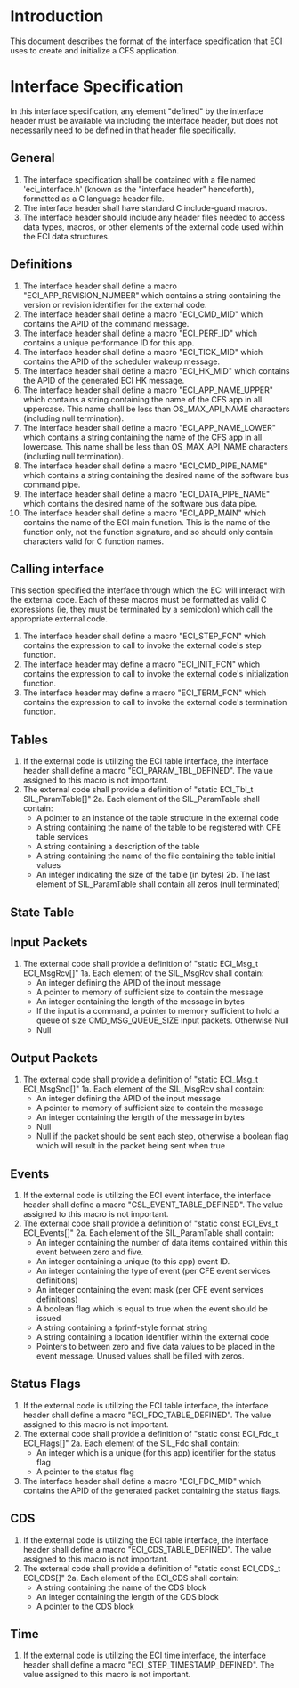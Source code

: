 
# Introduction
This document describes the format of the interface specification that ECI uses to create and initialize a CFS application. 

# Interface Specification
In this interface specification, any element "defined" by the interface header must be available via including the interface header, but does not necessarily need to be defined in that header file specifically. 

## General
1. The interface specification shall be contained with a file named 'eci_interface.h' (known as the "interface header" henceforth), formatted as a C language header file.
2. The interface header shall have standard C include-guard macros.
3. The interface header should include any header files needed to access data types, macros, or other elements of the external code used within the ECI data structures.

## Definitions
1. The interface header shall define a macro "ECI_APP_REVISION_NUMBER" which contains a string containing the version or revision identifier for the external code.
3. The interface header shall define a macro "ECI_CMD_MID" which contains the APID of the command message.
4. The interface header shall define a macro "ECI_PERF_ID" which contains a unique performance ID for this app.
5. The interface header shall define a macro "ECI_TICK_MID" which contains the APID of the scheduler wakeup message.
7. The interface header shall define a macro "ECI_HK_MID" which contains the APID of the generated ECI HK message.
8. The interface header shall define a macro "ECI_APP_NAME_UPPER" which contains a string containing the name of the CFS app in all uppercase. This name shall be less than OS_MAX_API_NAME characters (including null termination).
9. The interface header shall define a macro "ECI_APP_NAME_LOWER" which contains a string containing the name of the CFS app in all lowercase. This name shall be less than OS_MAX_API_NAME characters (including null termination).
10. The interface header shall define a macro "ECI_CMD_PIPE_NAME" which contains a string containing the desired name of the software bus command pipe.
11. The interface header shall define a macro "ECI_DATA_PIPE_NAME" which contains the desired name of the software bus data pipe.
12. The interface header shall define a macro "ECI_APP_MAIN" which contains the name of the ECI main function. This is the name of the function only, not the function signature, and so should only contain characters valid for C function names.

## Calling interface
This section specified the interface through which the ECI will interact with the external code. Each of these macros must be formatted as valid C expressions (ie, they must be terminated by a semicolon) which call the appropriate external code.

1. The interface header shall define a macro "ECI_STEP_FCN" which contains the expression to call to invoke the external code's step function. 
2. The interface header may define a macro "ECI_INIT_FCN" which contains the expression to call to invoke the external code's initialization function. 
3. The interface header may define a macro "ECI_TERM_FCN" which contains the expression to call to invoke the external code's termination function. 

## Tables
1. If the external code is utilizing the ECI table interface, the interface header shall define a macro "ECI_PARAM_TBL_DEFINED". The value assigned to this macro is not important.
2. The external code shall provide a definition of "static ECI_Tbl_t SIL_ParamTable[]" 
2a. Each element of the SIL_ParamTable shall contain:
    - A pointer to an instance of the table structure in the external code
    - A string containing the name of the table to be registered with CFE table services
    - A string containing a description of the table 
    - A string containing the name of the file containing the table initial values
    - An integer indicating the size of the table (in bytes)
2b. The last element of SIL_ParamTable shall contain all zeros (null terminated)

## State Table

## Input Packets
1. The external code shall provide a definition of "static ECI_Msg_t ECI_MsgRcv[]" 
1a. Each element of the SIL_MsgRcv shall contain:
    - An integer defining the APID of the input message
    - A pointer to memory of sufficient size to contain the message
    - An integer containing the length of the message in bytes
    - If the input is a command, a pointer to memory sufficient to hold a queue of size CMD_MSG_QUEUE_SIZE input packets. Otherwise Null
    - Null

## Output Packets
1. The external code shall provide a definition of "static ECI_Msg_t ECI_MsgSnd[]" 
1a. Each element of the SIL_MsgRcv shall contain:
    - An integer defining the APID of the input message
    - A pointer to memory of sufficient size to contain the message
    - An integer containing the length of the message in bytes
    - Null
    - Null if the packet should be sent each step, otherwise a boolean flag which will result in the packet being sent when true
    
## Events
1. If the external code is utilizing the ECI event interface, the interface header shall define a macro "CSL_EVENT_TABLE_DEFINED". The value assigned to this macro is not important.
2. The external code shall provide a definition of "static const ECI_Evs_t ECI_Events[]" 
2a. Each element of the SIL_ParamTable shall contain:
    - An integer containing the number of data items contained within this event between zero and five.
    - An integer containing a unique (to this app) event ID.
    - An integer containing the type of event (per CFE event services definitions)
    - An integer containing the event mask (per CFE event services definitions)
    - A boolean flag which is equal to true when the event should be issued
    - A string containing a fprintf-style format string
    - A string containing a location identifier within the external code
    - Pointers to between zero and five data values to be placed in the event message. Unused values shall be filled with zeros.
    
## Status Flags
1. If the external code is utilizing the ECI table interface, the interface header shall define a macro "ECI_FDC_TABLE_DEFINED". The value assigned to this macro is not important.
2. The external code shall provide a definition of "static const ECI_Fdc_t ECI_Flags[]" 
2a. Each element of the SIL_Fdc shall contain:
    - An integer which is a unique (for this app) identifier for the status flag
    - A pointer to the status flag
3. The interface header shall define a macro "ECI_FDC_MID" which contains the APID of the generated packet containing the status flags.

## CDS
1. If the external code is utilizing the ECI table interface, the interface header shall define a macro "ECI_CDS_TABLE_DEFINED". The value assigned to this macro is not important.
2. The external code shall provide a definition of "static const ECI_CDS_t ECI_CDS[]" 
2a. Each element of the ECI_CDS shall contain:
    - A string containing the name of the CDS block
    - An integer containing the length of the CDS block
    - A pointer to the CDS block

## Time
1. If the external code is utilizing the ECI time interface, the interface header shall define a macro "ECI_STEP_TIMESTAMP_DEFINED". The value assigned to this macro is not important.

